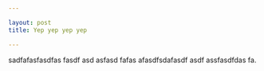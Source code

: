 ```yaml
---

layout: post
title: Yep yep yep yep

---
```

sadfafasfasdfas fasdf asd asfasd fafas afasdfsdafasdf asdf assfasdfdas fa.
